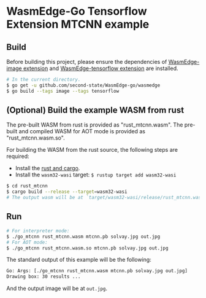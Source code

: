 # WasmEdge-Go Tensorflow Extension MTCNN example

## Build

Before building this project, please ensure the dependencies of [WasmEdge-image extension](https://github.com/second-state/WasmEdge-go#wasmedge-image-extension) and [WasmEdge-tensorflow extension](https://github.com/second-state/WasmEdge-go#wasmedge-tensorflow-extension) are installed.

```bash
# In the current directory.
$ go get -u github.com/second-state/WasmEdge-go/wasmedge
$ go build --tags image --tags tensorflow
```

## (Optional) Build the example WASM from rust

The pre-built WASM from rust is provided as "rust_mtcnn.wasm".
The pre-built and compiled WASM for AOT mode is provided as "rust_mtcnn.wasm.so".

For building the WASM from the rust source, the following steps are required:

* Install the [rust and cargo](https://www.rust-lang.org/tools/install).
* Install the `wasm32-wasi` target: `$ rustup target add wasm32-wasi`

```bash
$ cd rust_mtcnn
$ cargo build --release --target=wasm32-wasi
# The output wasm will be at `target/wasm32-wasi/release/rust_mtcnn.wasm`.
```

## Run

```bash
# For interpreter mode:
$ ./go_mtcnn rust_mtcnn.wasm mtcnn.pb solvay.jpg out.jpg
# For AOT mode:
$ ./go_mtcnn rust_mtcnn.wasm.so mtcnn.pb solvay.jpg out.jpg
```

The standard output of this example will be the following:

```bash
Go: Args: [./go_mtcnn rust_mtcnn.wasm mtcnn.pb solvay.jpg out.jpg]
Drawing box: 30 results ...
```

And the output image will be at `out.jpg`.

